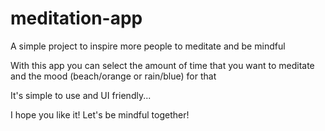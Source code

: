 # meditation-app
A simple project to inspire more people to meditate and be mindful

With this app you can select the amount of time that you want to meditate and the mood (beach/orange or rain/blue) for that

It's simple to use and UI friendly...

I hope you like it!
Let's be mindful together!
